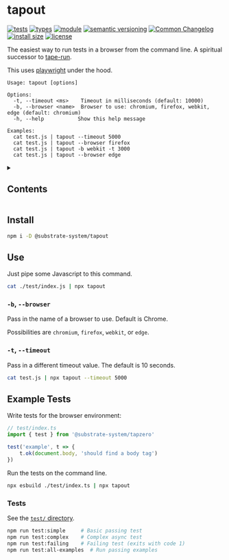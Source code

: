 # tapout
[![tests](https://img.shields.io/github/actions/workflow/status/substrate-system/tapout/nodejs.yml?style=flat-square)](https://github.com/substrate-system/tapout/actions/workflows/nodejs.yml)
[![types](https://img.shields.io/npm/types/@substrate-system/tapout?style=flat-square)](README.md)
[![module](https://img.shields.io/badge/module-ESM%2FCJS-blue?style=flat-square)](README.md)
[![semantic versioning](https://img.shields.io/badge/semver-2.0.0-blue?logo=semver&style=flat-square)](https://semver.org/)
[![Common Changelog](https://nichoth.github.io/badge/common-changelog.svg)](./CHANGELOG.md)
[![install size](https://flat.badgen.net/packagephobia/install/@substrate-system/tapout)](https://packagephobia.com/result?p=@substrate-system/tapout)
[![license](https://img.shields.io/badge/license-Big_Time-blue?style=flat-square)](LICENSE)


The easiest way to run tests in a browser from the command line. A
spiritual successor to [tape-run](https://github.com/tape-testing/tape-run).

This uses [playwright](https://playwright.dev/) under the hood.

```
Usage: tapout [options]
            
Options:
  -t, --timeout <ms>    Timeout in milliseconds (default: 10000)
  -b, --browser <name>  Browser to use: chromium, firefox, webkit, edge (default: chromium)
  -h, --help           Show this help message

Examples:
  cat test.js | tapout --timeout 5000
  cat test.js | tapout --browser firefox
  cat test.js | tapout -b webkit -t 3000
  cat test.js | tapout --browser edge
```

<details><summary><h2>Contents</h2></summary>

<!-- toc -->

- [Install](#install)
- [Use](#use)
  * [`-b`, `--browser`](#-b---browser)
  * [`-t`, `--timeout`](#-t---timeout)
- [Example Tests](#example-tests)
  * [More Examples](#more-examples)

<!-- tocstop -->

</details>

## Install

```sh
npm i -D @substrate-system/tapout
```

## Use

Just pipe some Javascript to this command.

```sh
cat ./test/index.js | npx tapout
```

### `-b`, `--browser`

Pass in the name of a browser to use. Default is Chrome.

Possibilities are `chromium`, `firefox`, `webkit`, or `edge`.

### `-t`, `--timeout`

Pass in a different timeout value. The default is 10 seconds.

```sh
cat test.js | npx tapout --timeout 5000
```


## Example Tests

Write tests for the browser environment:

```js
// test/index.ts
import { test } from '@substrate-system/tapzero'

test('example', t => {
    t.ok(document.body, 'should find a body tag')
})
```

Run the tests on the command line.

```sh
npx esbuild ./test/index.ts | npx tapout
```


### Tests

See the [`test/` directory](./test/).

```bash
npm run test:simple     # Basic passing test
npm run test:complex    # Complex async test  
npm run test:failing    # Failing test (exits with code 1)
npm run test:all-examples  # Run passing examples
```

